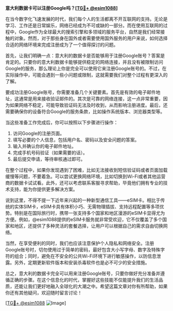 **意大利数据卡可以注册Google吗？[[TG💪+ @esim1088](https://t.me/s/esim1088)]**

在当今数字化飞速发展的时代，我们每个人的生活都离不开互联网的支持。无论是学习、工作还是日常娱乐，网络已经成为不可或缺的一部分。而在使用互联网的过程中，Google作为全球最大的搜索引擎和多领域的服务平台，自然是我们经常接触的对象。然而，对于那些身在国外或者需要使用国外服务的用户来说，如何选择合适的网络环境来完成注册成为了一个值得探讨的问题。

首先，让我们明确一点：意大利的数据卡是否能够用于注册Google账号？答案是肯定的。只要你的意大利数据卡能够提供稳定的网络连接，并且没有被限制访问Google的服务，那么理论上你是完全可以使用它来注册Google账号的。不过，在实际操作中，可能会遇到一些小问题或限制，这就需要我们对整个过程有更深入的了解。

要成功注册Google账号，你需要准备几个关键要素。首先是有效的电子邮件地址，这通常是用来接收验证邮件的。其次是可靠的网络连接，这一点非常重要，因为如果网络不稳定，可能导致验证码无法及时收到，从而影响注册进度。最后，还需要确保你的设备符合Google的服务条款，比如操作系统版本、浏览器类型等。

当这些准备工作完成后，你可以按照以下步骤进行操作：

1. 访问Google的注册页面。
2. 填写必要的个人信息，包括用户名、密码以及安全问题的答案。
3. 输入并确认你的电子邮件地址。
4. 完成手机号码验证（如果需要的话）。
5. 最后提交申请，等待审核通过即可。

在整个过程中，如果你发现遇到了困难，比如无法接收到短信验证码或者页面加载缓慢等问题，不要着急。可以尝试更换网络环境，比如切换到Wi-Fi或者其他运营商的数据卡试试看。此外，还可以考虑联系客服寻求帮助，毕竟他们拥有专业的技术支持，能为你提供更多解决方案。

说到这里，不得不提一下近年来兴起的一种新型通信工具——eSIM卡。相比于传统的实体SIM卡，eSIM卡具有体积小巧、无需物理插拔、支持远程配置等多项优势。特别是在国际旅行时，携带一张支持多个国家和地区漫游的eSIM卡显得尤为方便。例如，@esim1088提供的eSIM卡服务就非常受欢迎，它不仅覆盖了多个国家和地区，还提供了多种灵活的套餐选择，让用户可以根据自己的需求自由切换网络。

当然，在享受便利的同时，我们也应该注意保护个人隐私和网络安全。注册Google账号时，切勿使用过于简单的密码，最好包含大小写字母、数字及特殊字符的组合；同时，避免在不安全的公共Wi-Fi环境下进行敏感操作，以防信息泄露。另外，定期更新软件版本和安装杀毒软件也是必不可少的安全措施。

总之，意大利的数据卡完全可以用来注册Google账号，只要你做好充分准备并遵循正确的步骤。在这个信息化的时代，掌握好这些技能不仅能提升我们的生活品质，还能让我们更好地融入全球化的大潮之中。希望这篇文章对你有所帮助，如果你还有其他疑问，欢迎随时留言讨论！

[[TG💪+ @esim1088](https://t.me/s/esim1088) ![Image](https://i.postimg.cc/4NQfJmqS/Snipaste-2025-05-13-00-14-12.png)]